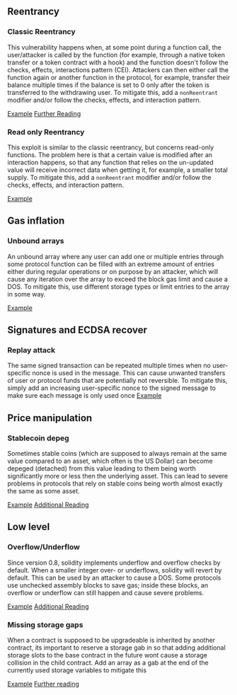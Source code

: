 
## Reentrancy
### Classic Reentrancy
This vulnerability happens when, at some point during a function call, the user/attacker is called by the function (for example, through a native token transfer or a token contract with a hook) and the function doesn't follow the checks, effects, interactions pattern (CEI). Attackers can then either call the function again or another function in the protocol, for example, transfer their balance multiple times if the balance is  set to 0 only after the token is transferred to the withdrawing user. To mitigate this, add a `nonReentrant` modifier and/or follow the checks, effects, and interaction pattern.

[Example](https://solodit.cyfrin.io/issues/h-2-adversary-can-reenter-takeoverdebt-during-liquidation-to-steal-vault-funds-sherlock-real-wagmi-2-git)
[Further Reading](https://www.cyfrin.io/glossary/reentrancy)

### Read only Reentrancy
This exploit is similar to the classic reentrancy, but concerns read-only functions. The problem here is that a certain value is modified after an interaction happens, so that any function that relies on the un-updated value will receive incorrect data when getting it, for example, a smaller total supply. To mitigate this, add a `nonReentrant` modifier and/or follow the checks, effects, and interaction pattern.

[Example](https://solodit.cyfrin.io/issues/m-3-read-only-reentrancy-in-bondfixedtermteller-sherlock-bond-bond-protocol-git)


## Gas inflation
### Unbound arrays
An unbound array where any user can add one or multiple entries through some protocol function can be filled with an extreme amount of entries either during regular operations or on purpose by an attacker, which will cause any iteration over the array to exceed the block gas limit and cause a DOS. To mitigate this, use different storage types or limit entries to the array in some way.

[Example](https://solodit.cyfrin.io/issues/m-05-attacker-can-partially-dos-l1-operations-in-stakingmanager-by-making-huge-number-of-deposits-code4rena-kinetiq-kinetiq-git)


## Signatures and ECDSA recover
### Replay attack
The same signed transaction can be repeated multiple times when no user-specific nonce is used in the message. This can cause unwanted transfers of user or protocol funds that are potentially not reversible. To mitigate this, simply add an increasing user-specific nonce to the signed message to make sure each message is only used once
[Example](https://solodit.cyfrin.io/issues/m-3-signature-replay-attack-possible-on-updateworkerdeploymentconfigwithsig-in-blueprintcoresol-which-leads-to-users-lose-the-funds-sherlock-crestal-network-git)


## Price manipulation
### Stablecoin depeg
Sometimes stable coins (which are supposed to always remain at the same value compared to an asset, which often is the US Dollar) can become depeged (detached) from this value leading to them being worth significantly more or less then the underlying asset. This can lead to severe problems in protocols that rely on stable coins being worth almost exactly the same as some asset. 

[Example](https://solodit.cyfrin.io/issues/hard-coded-_price-can-become-stale-and-inaccurate-in-the-event-of-a-depeg-quantstamp-ensuro-strategy-vault-markdown)
[Additional Reading](https://www.coinbase.com/learn/crypto-basics/why-do-stablecoins-depeg)


## Low level
### Overflow/Underflow
Since version 0.8, solidity implements underflow and overflow checks by default. When a smaller integer over- or underflows, solidity will revert by default. This can be used by an attacker to cause a DOS. Some protocols use unchecked assembly blocks to save gas; inside these blocks, an overflow or underflow can still happen and cause severe problems.

[Example](https://github.com/sherlock-audit/2025-06-notional-exponent-judging/issues/186)
[Additional Reading](https://cryptoguide.dev/post/solidity-assembly-guide/)

### Missing storage gaps
When a contract is supposed to be upgradeable is inherited by another contract, its important to reserve a storage gab in so that adding additional storage slots to the base contract in the future wont cause a storage collision in the child contract. Add an array as a gab at the end of the currently used storage variables to mitigate this

[Example](https://solodit.cyfrin.io/issues/missing-gap-to-avoid-storage-collisions-zokyo-none-symbiosis-markdown)
[Further reading](https://docs.openzeppelin.com/upgrades-plugins/writing-upgradeable#storage-gaps)

